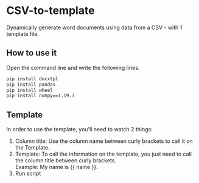 # CSV-to-template
Dynamically generate word documents using data from a CSV - with 1 template file.

## How to use it
Open the command line and write the following lines.

```cmd
pip install docxtpl
pip install pandas
pip install wheel
pip install numpy==1.19.3
```


## Template
In order to use the template, you'll need to watch 2 things:
1) Column title: Use the column name between curly brackets to call it on the Template.    
2) Template: To call the information on the template, you just need to call the column title between curly brackets.  
    Example: My name is {{ name }}. 
3) Run script

